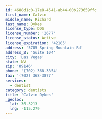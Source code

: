 ```yaml
---
id: 4688d1c0-17e8-4541-ab44-00b273659ffc
first_name: Calvin
middle_name: Richard
last_name: Dykes
license_type: DDS
license_number: '2677'
license_status: Active
license_expiration: '42185'
address: '5785 Spring Mountain Rd'
address_2: 'Suite 104'
city: 'Las Vegas'
state: NV
zip: '89146'
phone: '(702) 368-3854'
fax: '(702) 368-3877'
services:
  - dentist
category: dentists
title: 'Calvin Dykes'
_geoloc:
  lat: 36.3213
  lng: -115.279
---
```

